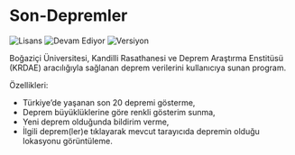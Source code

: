 # Son-Depremler

<img src="https://img.shields.io/badge/Lisans-GPL-blue.svg?style=flat" alt="Lisans" /> <img src="https://img.shields.io/badge/Durum-Devam Ediyor-green.svg?style=flat" alt="Devam Ediyor" /> <img src="https://img.shields.io/badge/Versiyon-1.00-green.svg?style=flat" alt="Versiyon" />

Boğaziçi Üniversitesi, Kandilli Rasathanesi ve Deprem Araştırma Enstitüsü (KRDAE) aracılığıyla sağlanan deprem verilerini kullanıcıya sunan program.

Özellikleri:

* Türkiye’de yaşanan son 20 depremi gösterme,
* Deprem büyüklüklerine göre renkli gösterim sunma,
* Yeni deprem olduğunda bildirim verme,
* İlgili deprem(ler)e tıklayarak mevcut tarayıcıda depremin olduğu lokasyonu görüntüleme.
